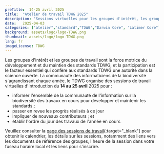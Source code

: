 ```yaml
---
preTitle:  14-25 avril 2025
title:  "Atelier de travail TDWG 2025"
description: "Sessions virtuelles pour les groupes d'intérêt, les groupes de travail et les groupes de maintenance"
date:   2025-04-03
categories: ["atelier","standard","TDWG","Darwin Core", "Latimer Core"]
background: assets/logo/logo-TDWG.png
thumbnail: assets/logo/logo-TDWG.png
lang: fr
imageLicense: TDWG
---
```

<style> .feature-img img {background-color: white; object-fit: contain }> </style>
Les groupes d'intérêt et les groupes de travail sont la force motrice du développement et du maintien des standards TDWG, et la participation est le facteur essentiel qui confère aux standards TDWG une autorité dans la science ouverte. La communauté des informaticiens de la biodiversité s'agrandissant chaque année, le TDWG organise des sessions de travail virtuelles d'introduction du **14 au 25 avril** 2025 pour :

- informer l'ensemble de la communauté de l'information sur la biodiversité des travaux en cours pour développer et maintenir les standards ;
- passer en revue les progrès réalisés à ce jour
- impliquer de nouveaux contributeurs ; et
- établir l'ordre du jour des travaux de l'année en cours.

Veuillez consulter la [page des sessions de travail](https://www.tdwg.org/community/working-sessions/2025/){:target="_blank"} pour obtenir le calendrier, les détails sur les sessions, notamment des liens vers les documents de référence des groupes, l'heure de la session dans votre fuseau horaire local et les liens pour s'inscrire.